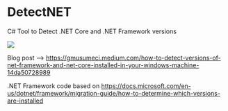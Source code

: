 # DetectNET
C# Tool to Detect .NET Core and .NET Framework versions

![](../main/Graphics/DetectNET-Console.png)

Blog post --> https://gmusumeci.medium.com/how-to-detect-versions-of-net-framework-and-net-core-installed-in-your-windows-machine-14da50728989

.NET Framework code based on https://docs.microsoft.com/en-us/dotnet/framework/migration-guide/how-to-determine-which-versions-are-installed
